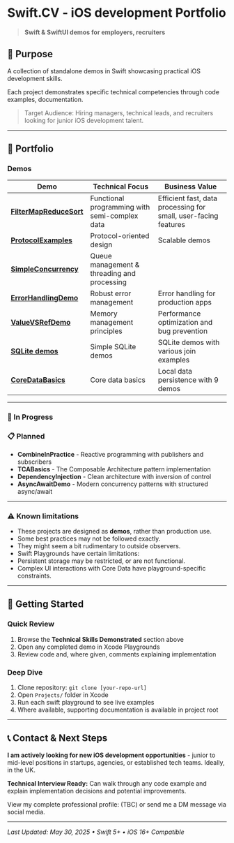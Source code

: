 # Swift.CV - iOS development Portfolio

> **Swift & SwiftUI demos for employers, recruiters**

## 🎯 Purpose

A collection of standalone demos in Swift showcasing practical iOS development skills.

Each project demonstrates specific technical competencies through code examples, documentation.

> Target Audience: Hiring managers, technical leads, and recruiters looking for junior iOS development talent.

---

## 📂 Portfolio

### Demos

| Demo | Technical Focus | Business Value |
|------|----------------|----------------|
| **[FilterMapReduceSort](./Projects/FilterMapReduceSort.playground)** | Functional programming with semi-complex data | Efficient fast, data processing for small, user-facing features |
| **[ProtocolExamples](./Projects/ProtocolExamples.playground)** | Protocol-oriented design | Scalable demos |
| **[SimpleConcurrency](./Projects/SimpleConcurrency.playground)** | Queue management & threading and processing |
| **[ErrorHandlingDemo](./Projects/ErrorHandlingDemo.playground)** | Robust error management | Error handling for production apps |
| **[ValueVSRefDemo](./Projects/ValueVSRefDemo.playground)** | Memory management principles | Performance optimization and bug prevention |
| **[SQLite demos](./Projects/SQLite/)** | Simple SQLite demos | SQLite demos with various join examples | 
| **[CoreDataBasics](./Projects/CoreDataDemo.playground/)** | Core data basics | Local data persistence with 9 demos |


---

### 🚧 In Progress



### 📋 **Planned**

- **CombineInPractice** - Reactive programming with publishers and subscribers  
- **TCABasics** - The Composable Architecture pattern implementation
- **DependencyInjection** - Clean architecture with inversion of control
- **AsyncAwaitDemo** - Modern concurrency patterns with structured async/await

---

### ⚠️ Known limitations

- These projects are designed as **demos**, rather than production use.
- Some best practices may not be followed exactly.
- They might seem a bit rudimentary to outside observers.
- Swift Playgrounds have certain limitations:
- Persistent storage may be restricted, or are not functional.
- Complex UI interactions with Core Data have playground-specific constraints.

---

## 🚀 Getting Started

### Quick Review
1. Browse the **Technical Skills Demonstrated** section above
2. Open any completed demo in Xcode Playgrounds
3. Review code and, where given, comments explaining implementation

### Deep Dive
1. Clone repository: `git clone [your-repo-url]`
2. Open `Projects/` folder in Xcode
3. Run each swift playground to see live examples
4. Where available, supporting documentation is available in project root

---

## 📞 Contact & Next Steps

**I am actively looking for new iOS development opportunities** - junior to mid-level positions in startups, agencies, or established tech teams. Ideally, in the UK.

**Technical Interview Ready:** Can walk through any code example and explain implementation decisions and potential improvements.

View my complete professional profile: (TBC)
or send me a DM message via social media.

<!--[LinkedIn] | [Portfolio Website]-->

---

*Last Updated: May 30, 2025 • Swift 5+ • iOS 16+ Compatible*